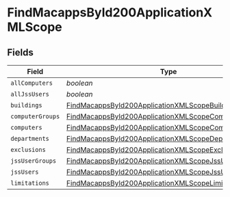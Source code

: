 # FindMacappsById200ApplicationXMLScope


## Fields

| Field                                                                                                                                   | Type                                                                                                                                    | Required                                                                                                                                | Description                                                                                                                             |
| --------------------------------------------------------------------------------------------------------------------------------------- | --------------------------------------------------------------------------------------------------------------------------------------- | --------------------------------------------------------------------------------------------------------------------------------------- | --------------------------------------------------------------------------------------------------------------------------------------- |
| `allComputers`                                                                                                                          | *boolean*                                                                                                                               | :heavy_minus_sign:                                                                                                                      | N/A                                                                                                                                     |
| `allJssUsers`                                                                                                                           | *boolean*                                                                                                                               | :heavy_minus_sign:                                                                                                                      | N/A                                                                                                                                     |
| `buildings`                                                                                                                             | [FindMacappsById200ApplicationXMLScopeBuildings](../../models/operations/findmacappsbyid200applicationxmlscopebuildings.md)[]           | :heavy_minus_sign:                                                                                                                      | N/A                                                                                                                                     |
| `computerGroups`                                                                                                                        | [FindMacappsById200ApplicationXMLScopeComputerGroups](../../models/operations/findmacappsbyid200applicationxmlscopecomputergroups.md)[] | :heavy_minus_sign:                                                                                                                      | N/A                                                                                                                                     |
| `computers`                                                                                                                             | [FindMacappsById200ApplicationXMLScopeComputers](../../models/operations/findmacappsbyid200applicationxmlscopecomputers.md)[]           | :heavy_minus_sign:                                                                                                                      | N/A                                                                                                                                     |
| `departments`                                                                                                                           | [FindMacappsById200ApplicationXMLScopeDepartments](../../models/operations/findmacappsbyid200applicationxmlscopedepartments.md)[]       | :heavy_minus_sign:                                                                                                                      | N/A                                                                                                                                     |
| `exclusions`                                                                                                                            | [FindMacappsById200ApplicationXMLScopeExclusions](../../models/operations/findmacappsbyid200applicationxmlscopeexclusions.md)           | :heavy_minus_sign:                                                                                                                      | N/A                                                                                                                                     |
| `jssUserGroups`                                                                                                                         | [FindMacappsById200ApplicationXMLScopeJssUserGroups](../../models/operations/findmacappsbyid200applicationxmlscopejssusergroups.md)[]   | :heavy_minus_sign:                                                                                                                      | N/A                                                                                                                                     |
| `jssUsers`                                                                                                                              | [FindMacappsById200ApplicationXMLScopeJssUsers](../../models/operations/findmacappsbyid200applicationxmlscopejssusers.md)[]             | :heavy_minus_sign:                                                                                                                      | N/A                                                                                                                                     |
| `limitations`                                                                                                                           | [FindMacappsById200ApplicationXMLScopeLimitations](../../models/operations/findmacappsbyid200applicationxmlscopelimitations.md)         | :heavy_minus_sign:                                                                                                                      | N/A                                                                                                                                     |